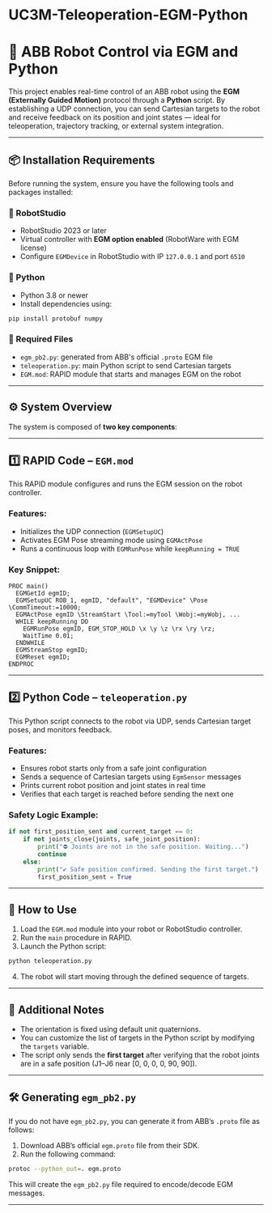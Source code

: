 # UC3M-Teleoperation-EGM-Python

# 🤖 ABB Robot Control via EGM and Python

This project enables real-time control of an ABB robot using the **EGM (Externally Guided Motion)** protocol through a **Python** script. By establishing a UDP connection, you can send Cartesian targets to the robot and receive feedback on its position and joint states — ideal for teleoperation, trajectory tracking, or external system integration.

---

## 📦 Installation Requirements

Before running the system, ensure you have the following tools and packages installed:

### 🔧 RobotStudio
- RobotStudio 2023 or later
- Virtual controller with **EGM option enabled** (RobotWare with EGM license)
- Configure `EGMDevice` in RobotStudio with IP `127.0.0.1` and port `6510`

### 🐍 Python
- Python 3.8 or newer
- Install dependencies using:

```bash
pip install protobuf numpy
```

### 📁 Required Files
- `egm_pb2.py`: generated from ABB's official `.proto` EGM file
- `teleoperation.py`: main Python script to send Cartesian targets
- `EGM.mod`: RAPID module that starts and manages EGM on the robot

---

## ⚙️ System Overview

The system is composed of **two key components**:

---

## 1️⃣ RAPID Code – `EGM.mod`

This RAPID module configures and runs the EGM session on the robot controller.

### Features:
- Initializes the UDP connection (`EGMSetupUC`)
- Activates EGM Pose streaming mode using `EGMActPose`
- Runs a continuous loop with `EGMRunPose` while `keepRunning = TRUE`

### Key Snippet:
```rapid
PROC main()
  EGMGetId egmID;
  EGMSetupUC ROB_1, egmID, "default", "EGMDevice" \Pose \CommTimeout:=10000;
  EGMActPose egmID \StreamStart \Tool:=myTool \Wobj:=myWobj, ...
  WHILE keepRunning DO
    EGMRunPose egmID, EGM_STOP_HOLD \x \y \z \rx \ry \rz;
    WaitTime 0.01;
  ENDWHILE
  EGMStreamStop egmID;
  EGMReset egmID;
ENDPROC
```

---

## 2️⃣ Python Code – `teleoperation.py`

This Python script connects to the robot via UDP, sends Cartesian target poses, and monitors feedback.

### Features:
- Ensures robot starts only from a safe joint configuration
- Sends a sequence of Cartesian targets using `EgmSensor` messages
- Prints current robot position and joint states in real time
- Verifies that each target is reached before sending the next one

### Safety Logic Example:
```python
if not first_position_sent and current_target == 0:
    if not joints_close(joints, safe_joint_position):
        print("⛔ Joints are not in the safe position. Waiting...")
        continue
    else:
        print("✔ Safe position confirmed. Sending the first target.")
        first_position_sent = True
```

---

## 🚀 How to Use

1. Load the `EGM.mod` module into your robot or RobotStudio controller.
2. Run the `main` procedure in RAPID.
3. Launch the Python script:

```bash
python teleoperation.py
```

4. The robot will start moving through the defined sequence of targets.

---

## 🧠 Additional Notes

- The orientation is fixed using default unit quaternions.
- You can customize the list of targets in the Python script by modifying the `targets` variable.
- The script only sends the **first target** after verifying that the robot joints are in a safe position (J1–J6 near [0, 0, 0, 0, 90, 90]).

---

## 🛠️ Generating `egm_pb2.py`

If you do not have `egm_pb2.py`, you can generate it from ABB’s `.proto` file as follows:

1. Download ABB’s official `egm.proto` file from their SDK.
2. Run the following command:

```bash
protoc --python_out=. egm.proto
```

This will create the `egm_pb2.py` file required to encode/decode EGM messages.

---